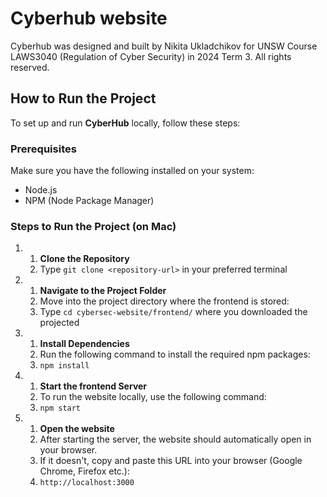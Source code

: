 # Cyberhub website

Cyberhub was designed and built by Nikita Ukladchikov for UNSW Course LAWS3040 (Regulation of Cyber Security) in 2024 Term 3. All rights reserved.

## How to Run the Project

To set up and run **CyberHub** locally, follow these steps:

### Prerequisites
Make sure you have the following installed on your system:
- Node.js
- NPM (Node Package Manager)

### Steps to Run the Project (on Mac)

  1. 1. **Clone the Repository**
     2. Type `git clone <repository-url>` in your preferred terminal
  2. 1. **Navigate to the Project Folder**
     2. Move into the project directory where the frontend is stored:
     3. Type `cd cybersec-website/frontend/` where you downloaded the projected
  3. 1. **Install Dependencies**
     2. Run the following command to install the required npm packages:
     3. `npm install`
  4. 1. **Start the frontend Server**
     2. To run the website locally, use the following command:
     3. `npm start`
  5. 1. **Open the website**
     2. After starting the server, the website should automatically open in your browser.
     3.  If it doesn't, copy and paste this URL into your browser (Google Chrome, Firefox etc.):
     4.  `http://localhost:3000`
